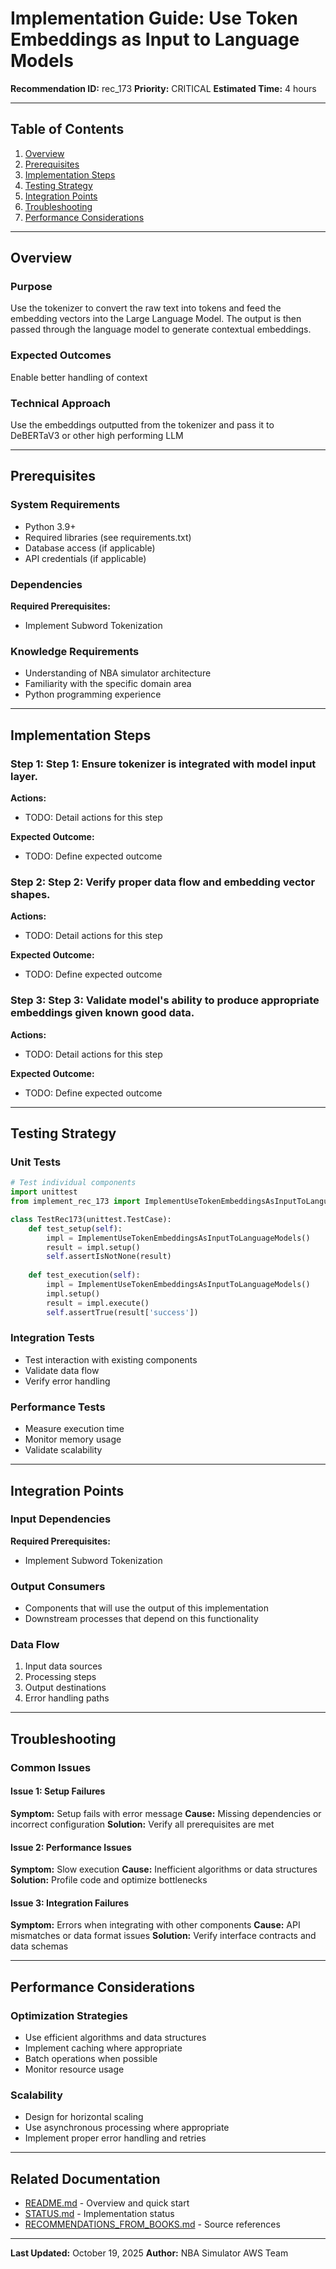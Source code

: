 # Implementation Guide: Use Token Embeddings as Input to Language Models

**Recommendation ID:** rec_173
**Priority:** CRITICAL
**Estimated Time:** 4 hours

---

## Table of Contents

1. [Overview](#overview)
2. [Prerequisites](#prerequisites)
3. [Implementation Steps](#implementation-steps)
4. [Testing Strategy](#testing-strategy)
5. [Integration Points](#integration-points)
6. [Troubleshooting](#troubleshooting)
7. [Performance Considerations](#performance-considerations)

---

## Overview

### Purpose

Use the tokenizer to convert the raw text into tokens and feed the embedding vectors into the Large Language Model. The output is then passed through the language model to generate contextual embeddings.

### Expected Outcomes

Enable better handling of context

### Technical Approach

Use the embeddings outputted from the tokenizer and pass it to DeBERTaV3 or other high performing LLM

---

## Prerequisites

### System Requirements

- Python 3.9+
- Required libraries (see requirements.txt)
- Database access (if applicable)
- API credentials (if applicable)

### Dependencies

**Required Prerequisites:**

- Implement Subword Tokenization


### Knowledge Requirements

- Understanding of NBA simulator architecture
- Familiarity with the specific domain area
- Python programming experience

---

## Implementation Steps

### Step 1: Step 1: Ensure tokenizer is integrated with model input layer.

**Actions:**
- TODO: Detail actions for this step

**Expected Outcome:**
- TODO: Define expected outcome

### Step 2: Step 2: Verify proper data flow and embedding vector shapes.

**Actions:**
- TODO: Detail actions for this step

**Expected Outcome:**
- TODO: Define expected outcome

### Step 3: Step 3: Validate model's ability to produce appropriate embeddings given known good data.

**Actions:**
- TODO: Detail actions for this step

**Expected Outcome:**
- TODO: Define expected outcome



---

## Testing Strategy

### Unit Tests

```python
# Test individual components
import unittest
from implement_rec_173 import ImplementUseTokenEmbeddingsAsInputToLanguageModels

class TestRec173(unittest.TestCase):
    def test_setup(self):
        impl = ImplementUseTokenEmbeddingsAsInputToLanguageModels()
        result = impl.setup()
        self.assertIsNotNone(result)
    
    def test_execution(self):
        impl = ImplementUseTokenEmbeddingsAsInputToLanguageModels()
        impl.setup()
        result = impl.execute()
        self.assertTrue(result['success'])
```

### Integration Tests

- Test interaction with existing components
- Validate data flow
- Verify error handling

### Performance Tests

- Measure execution time
- Monitor memory usage
- Validate scalability

---

## Integration Points

### Input Dependencies

**Required Prerequisites:**

- Implement Subword Tokenization


### Output Consumers

- Components that will use the output of this implementation
- Downstream processes that depend on this functionality

### Data Flow

1. Input data sources
2. Processing steps
3. Output destinations
4. Error handling paths

---

## Troubleshooting

### Common Issues

#### Issue 1: Setup Failures

**Symptom:** Setup fails with error message
**Cause:** Missing dependencies or incorrect configuration
**Solution:** Verify all prerequisites are met

#### Issue 2: Performance Issues

**Symptom:** Slow execution
**Cause:** Inefficient algorithms or data structures
**Solution:** Profile code and optimize bottlenecks

#### Issue 3: Integration Failures

**Symptom:** Errors when integrating with other components
**Cause:** API mismatches or data format issues
**Solution:** Verify interface contracts and data schemas

---

## Performance Considerations

### Optimization Strategies

- Use efficient algorithms and data structures
- Implement caching where appropriate
- Batch operations when possible
- Monitor resource usage

### Scalability

- Design for horizontal scaling
- Use asynchronous processing where appropriate
- Implement proper error handling and retries

---

## Related Documentation

- [README.md](README.md) - Overview and quick start
- [STATUS.md](STATUS.md) - Implementation status
- [RECOMMENDATIONS_FROM_BOOKS.md](RECOMMENDATIONS_FROM_BOOKS.md) - Source references

---

**Last Updated:** October 19, 2025
**Author:** NBA Simulator AWS Team
